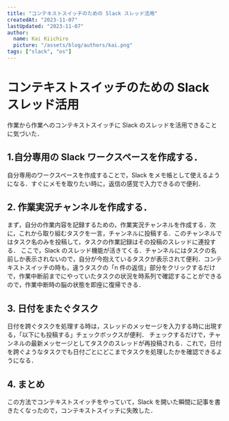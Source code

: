 ```yaml
---
title: "コンテキストスイッチのための Slack スレッド活用"
createdAt: "2023-11-07"
lastUpdated: "2023-11-07"
author:
  name: Kai Kiichiro
  picture: "/assets/blog/authors/kai.png"
tags: ["slack", "os"]
---
```


# コンテキストスイッチのための Slack スレッド活用

作業から作業へのコンテキストスイッチに Slack のスレッドを活用できることに気づいた．

## 1.自分専用の Slack ワークスペースを作成する．

自分専用のワークスペースを作成することで，Slack をメモ帳として使えるようになる．すぐにメモを取りたい時に，返信の感覚で入力できるので便利．

## 2. 作業実況チャンネルを作成する．

まず，自分の作業内容を記録するための，作業実況チャンネルを作成する．次に，これから取り組むタスクを一言，チャンネルに投稿する．このチャンネルではタスク名のみを投稿して，タスクの作業記録はその投稿のスレッドに連投する．
ここで，Slack のスレッド機能が活きてくる．チャンネルにはタスクの名前しか表示されないので，自分が今抱えているタスクが表示されて便利．コンテキストスイッチの時も，違うタスクの「n 件の返信」部分をクリックするだけで，作業中断前までにやっていたタスクの状況を時系列で確認することができるので，作業中断時の脳の状態を即座に復帰できる．

## 3. 日付をまたぐタスク

日付を跨ぐタスクを処理する時は，スレッドのメッセージを入力する時に出現する，「以下にも投稿する」チェックボックスが便利．
チェックするだけで，チャンネルの最新メッセージとしてタスクのスレッドが再投稿される．これで，日付を跨ぐようなタスクでも日付ごとにどこまでタスクを処理したかを確認できるようになる．

## 4. まとめ

この方法でコンテキストスイッチをやっていて，Slack を開いた瞬間に記事を書きたくなったので，コンテキストスイッチに失敗した．
